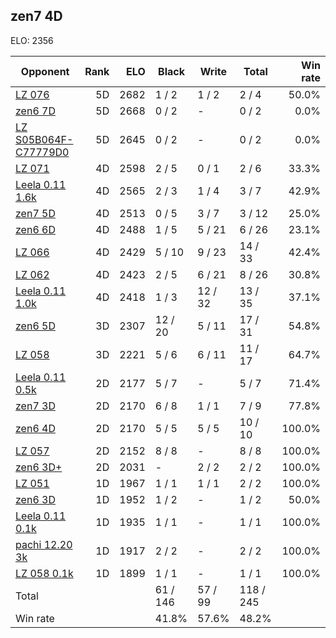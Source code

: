 ## zen7 4D ##

ELO: 2356

Opponent | Rank | ELO | Black | Write | Total | Win rate
---------|-----:|----:|-------|-------|-------|-------:
[LZ 076](LZ%20076.md) | 5D | 2682 | 1 / 2 | 1 / 2 | 2 / 4 | 50.0%
[zen6 7D](zen6%207D.md) | 5D | 2668 | 0 / 2 | - | 0 / 2 | 0.0%
[LZ S05B064F-C77779D0](LZ%20S05B064F-C77779D0.md) | 5D | 2645 | 0 / 2 | - | 0 / 2 | 0.0%
[LZ 071](LZ%20071.md) | 4D | 2598 | 2 / 5 | 0 / 1 | 2 / 6 | 33.3%
[Leela 0.11 1.6k](Leela%200.11%201.6k.md) | 4D | 2565 | 2 / 3 | 1 / 4 | 3 / 7 | 42.9%
[zen7 5D](zen7%205D.md) | 4D | 2513 | 0 / 5 | 3 / 7 | 3 / 12 | 25.0%
[zen6 6D](zen6%206D.md) | 4D | 2488 | 1 / 5 | 5 / 21 | 6 / 26 | 23.1%
[LZ 066](LZ%20066.md) | 4D | 2429 | 5 / 10 | 9 / 23 | 14 / 33 | 42.4%
[LZ 062](LZ%20062.md) | 4D | 2423 | 2 / 5 | 6 / 21 | 8 / 26 | 30.8%
[Leela 0.11 1.0k](Leela%200.11%201.0k.md) | 4D | 2418 | 1 / 3 | 12 / 32 | 13 / 35 | 37.1%
[zen6 5D](zen6%205D.md) | 3D | 2307 | 12 / 20 | 5 / 11 | 17 / 31 | 54.8%
[LZ 058](LZ%20058.md) | 3D | 2221 | 5 / 6 | 6 / 11 | 11 / 17 | 64.7%
[Leela 0.11 0.5k](Leela%200.11%200.5k.md) | 2D | 2177 | 5 / 7 | - | 5 / 7 | 71.4%
[zen7 3D](zen7%203D.md) | 2D | 2170 | 6 / 8 | 1 / 1 | 7 / 9 | 77.8%
[zen6 4D](zen6%204D.md) | 2D | 2170 | 5 / 5 | 5 / 5 | 10 / 10 | 100.0%
[LZ 057](LZ%20057.md) | 2D | 2152 | 8 / 8 | - | 8 / 8 | 100.0%
[zen6 3D+](zen6%203D+.md) | 2D | 2031 | - | 2 / 2 | 2 / 2 | 100.0%
[LZ 051](LZ%20051.md) | 1D | 1967 | 1 / 1 | 1 / 1 | 2 / 2 | 100.0%
[zen6 3D](zen6%203D.md) | 1D | 1952 | 1 / 2 | - | 1 / 2 | 50.0%
[Leela 0.11 0.1k](Leela%200.11%200.1k.md) | 1D | 1935 | 1 / 1 | - | 1 / 1 | 100.0%
[pachi 12.20 3k](pachi%2012.20%203k.md) | 1D | 1917 | 2 / 2 | - | 2 / 2 | 100.0%
[LZ 058 0.1k](LZ%20058%200.1k.md) | 1D | 1899 | 1 / 1 | - | 1 / 1 | 100.0%
Total | | | 61 / 146 | 57 / 99 | 118 / 245 | 
Win rate| | | 41.8% | 57.6% | 48.2% | 
